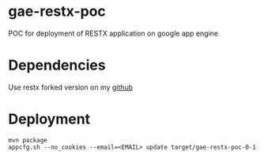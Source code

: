 gae-restx-poc
=============

POC for deployment of RESTX application on google app engine

# Dependencies

Use restx forked version on my [github](https://github.com/boillodmanuel/restx/)

# Deployment

```
mvn package
appcfg.sh --no_cookies --email=<EMAIL> update target/gae-restx-poc-0-1

```

